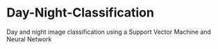 # Day-Night-Classification
Day and night image classification using a Support Vector Machine and Neural Network
